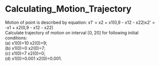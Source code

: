 # Calculating_Motion_Trajectory


Motion of point is described by equation: x1' = x2 + x1(0,9 - x12 - x22)x2' = -x1 + x2(0,9 - x12 - x22)\
Calculate trajectory of motion on interval [0, 20] for following initial conditions: \
(a) x1(0)=10 x2(0)=9;\
(b) x1(0)=0 x2(0)=7;\
(c) x1(0)=7 x2(0)=0;\
(d) x1(0)=0.001 x2(0)=0.001.